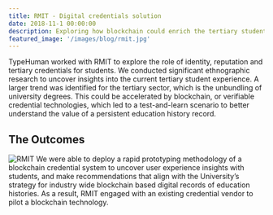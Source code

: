 ```yaml
---
title: RMIT - Digital credentials solution
date: 2018-11-1 00:00:00
description: Exploring how blockchain could enrich the tertiary student experience
featured_image: '/images/blog/rmit.jpg'
---
```


TypeHuman worked with RMIT to explore the role of identity, reputation and tertiary credentials for students. We conducted significant ethnographic research to uncover insights into the current tertiary student experience. A larger trend was identified for the tertiary sector, which is the unbundling of university degrees. This could be accelerated by blockchain, or verifiable credential technologies, which led to a test-and-learn scenario to better understand the value of a persistent education history record.

## The Outcomes

![RMIT](/images/blog/rmit.png)
We were able to deploy a rapid prototyping methodology of a blockchain credential system to uncover user experience insights with students, and make recommendations that align with the University’s strategy for industry wide blockchain based digital records of education histories. As a result, RMIT engaged with an existing credential vendor to pilot a blockchain technology.